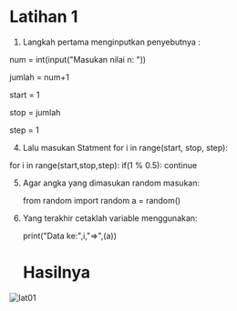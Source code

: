 # Latihan 1

1. Langkah pertama menginputkan penyebutnya :

num = int(input("Masukan nilai n: "))

jumlah = num+1

start = 1

stop = jumlah

step = 1

4. Lalu masukan Statment for i in range(start, stop, step):

for i in range(start,stop,step):
    if(1 % 0.5):
        continue
        
5. Agar angka yang dimasukan random masukan:

    from random import random
    a = random()

6. Yang terakhir cetaklah variable menggunakan:

    print("Data ke:",i,"=>",(a))
    
    # Hasilnya
![lat01](https://user-images.githubusercontent.com/56239989/68085468-fa90d280-fe73-11e9-84b5-a0c46022a927.jpg)
